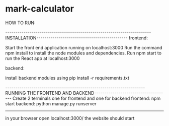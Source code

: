 # mark-calculator

HOW TO RUN:

------------------------------------------------------------------------INSTALLATION---------------------------------------------
frontend:

Start the front end application running on localhost:3000
Run the command npm install to install the node modules and dependencies.
Run npm start  to run the React app  at localhost:3000

backend:

install backend modules using
pip install -r requirements.txt

---------------------------------------------------------------------RUNNING THE FRONTEND AND BACKEND-------------------------------------
Create 2 terminals
one for frontend and one for backend 
frontend:
npm start
backend:
python manage.py runserver

---------------------------------------------------------------------------------------------------------------------------------------------


in your browser open localhost:3000/
the website should start



